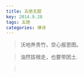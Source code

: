 ```yaml
---
title: 五绝无题
key: 2014.9.28
tags: 五绝
categories: 律诗
---
```


<blockquote class="blockquote-center">沃地养贵竹，空心报恩图。
</blockquote>
<blockquote class="blockquote-center">油然拔根走，也要带团土.
</blockquote>
<blockquote class="blockquote-center"></br>
</blockquote>

